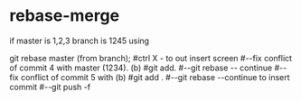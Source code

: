 # rebase-merge
if master is 1,2,3
branch is 1245
using

git rebase master (from branch);
#ctrl X - to out insert screen
#--fix conflict of commit 4 with master (1234). (b)
#git add.
#--git rebase -- continue
#--fix conflict of commit 5 with (b)
#git add .
#--git rebase --continue to insert commit
#--git push -f
